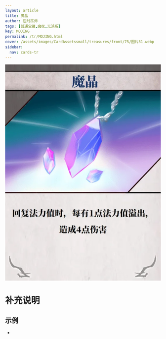 ```yaml
---
layout: article
title: 魔晶
author: 逆时巫师
tags: [普通宝藏,魔杖,无派系]
key: MOJING
permalink: /tr/MOJING.html
cover: /assets/images/CardAssetssmall/treasures/front/75/图片31.webp
sidebar:
  nav: cards-tr
---
```

![](/assets/images/CardAssets/treasures/front/75/图片31.webp)

# 补充说明



## 示例
* 
